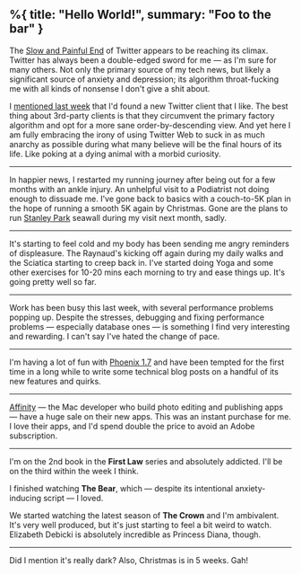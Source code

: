 %{
  title: "Hello World!",
  summary: "Foo to the bar"
}
---

The [Slow and Painful End](https://www.theatlantic.com/technology/archive/2022/11/social-media-without-twitter-elon-musk/672158/) of Twitter appears to be reaching its climax. Twitter has always been a double-edged sword for me — as I'm sure for many others. Not only the primary source of my tech news, but likely a significant source of anxiety and depression; its algorithm throat-fucking me with all kinds of nonsense I don't give a shit about.

I [mentioned last week](/posts/2022/weeknotes-5-tongues-will-not-change-the-succession) that I'd found a new Twitter client that I like. The best thing about 3rd-party clients is that they circumvent the primary factory algorithm and opt for a more sane order-by-descending view. And yet here I am fully embracing the irony of using Twitter Web to suck in as much anarchy as possible during what many believe will be the final hours of its life. Like poking at a dying animal with a morbid curiosity.

---

In happier news, I restarted my running journey after being out for a few months with an ankle injury. An unhelpful visit to a Podiatrist not doing enough to dissuade me. I've gone back to basics with a couch-to-5K plan in the hope of running a smooth 5K again by Christmas. Gone are the plans to run [Stanley Park](https://en.wikipedia.org/wiki/Stanley_Park) seawall during my visit next month, sadly.

---

It's starting to feel cold and my body has been sending me angry reminders of displeasure. The Raynaud's kicking off again during my daily walks and the Sciatica starting to creep back in. I've started doing Yoga and some other exercises for 10-20 mins each morning to try and ease things up. It's going pretty well so far.

---

Work has been busy this last week, with several performance problems popping up. Despite the stresses, debugging and fixing performance problems — especially database ones — is something I find very interesting and rewarding. I can't say I've hated the change of pace.

---

I'm having a lot of fun with [Phoenix 1.7](https://phoenixframework.org/blog/phoenix-1.7-released) and have been tempted for the first time in a long while to write some technical blog posts on a handful of its new features and quirks.

---

[Affinity](https://affinity.serif.com/en-gb/) — the Mac developer who build photo editing and publishing apps — have a huge sale on their new apps. This was an instant purchase for me. I love their apps, and I'd spend double the price to avoid an Adobe subscription.

---

I'm on the 2nd book in the **First Law** series and absolutely addicted. I'll be on the third within the week I think.

I finished watching **The Bear**, which — despite its intentional anxiety-inducing script — I loved.

We started watching the latest season of **The Crown** and I'm ambivalent. It's very well produced, but it's just starting to feel a bit weird to watch. Elizabeth Debicki is absolutely incredible as Princess Diana, though.

---

Did I mention it's really dark? Also, Christmas is in 5 weeks. Gah!


